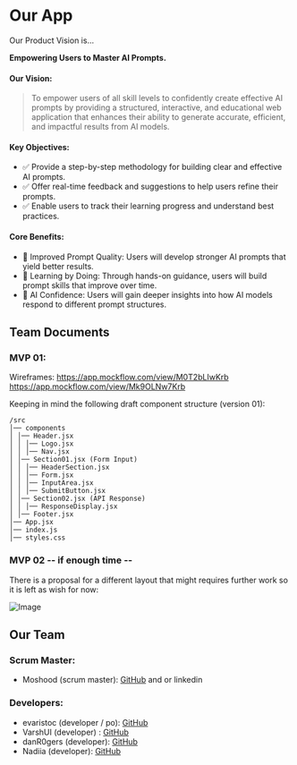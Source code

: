 

# Our App

Our Product Vision is... 

**Empowering Users to Master AI Prompts.** 

#### Our Vision:

> To empower users of all skill levels to confidently create effective AI prompts by providing a structured, interactive, and educational web application that enhances their ability to generate accurate, efficient, and impactful results from AI models.


#### Key Objectives:

* ✅ Provide a step-by-step methodology for building clear and effective AI prompts.
* ✅ Offer real-time feedback and suggestions to help users refine their prompts.
* ✅ Enable users to track their learning progress and understand best practices.


#### Core Benefits:

*  Improved Prompt Quality: Users will develop stronger AI prompts that yield better results.
*  Learning by Doing: Through hands-on guidance, users will build prompt skills that improve over time.
*  AI Confidence: Users will gain deeper insights into how AI models respond to different prompt structures.


## Team Documents

### MVP 01:

Wireframes:
https://app.mockflow.com/view/M0T2bLIwKrb
https://app.mockflow.com/view/Mk9OLNw7Krb

Keeping in mind the following draft component structure (version 01):
```
/src
│── components
│ │── Header.jsx
│ │ │── Logo.jsx
│ │ │── Nav.jsx
│ │── Section01.jsx (Form Input)
│ │ │── HeaderSection.jsx
│ │ │── Form.jsx
│ │ │── InputArea.jsx
│ │ │── SubmitButton.jsx
│ │── Section02.jsx (API Response)
│ │ │── ResponseDisplay.jsx
│ │── Footer.jsx
│── App.jsx
│── index.js
│── styles.css
```
### MVP 02 -- if enough time --

There is a proposal for a different layout that might requires further work so it is left as wish for now:

![Image](https://github.com/user-attachments/assets/db21fad6-9539-4ff0-ab6d-0a9db0e4fae0)


## Our Team

### Scrum Master:
- Moshood (scrum master): [GitHub](https://github.com/ghaccountname) and or linkedin

### Developers:
- evaristoc (developer / po): [GitHub](https://github.com/evaristoc)
- VarshUI (developer) : [GitHub](https://github.com/VarshUI)
- danR0gers (developer): [GitHub](https://github.com/Drogers1999)
- Nadiia (developer): [GitHub](https://github.com/NadiiaLashtun)
